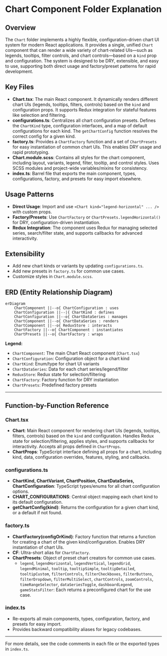 # Chart Component Folder Explanation

## Overview

The `Chart` folder implements a highly flexible, configuration-driven chart UI system for modern React applications. It provides a single, unified `Chart` component that can render a wide variety of chart-related UIs—such as legends, tooltips, filter controls, and chart controls—based on a `kind` prop and configuration. The system is designed to be DRY, extensible, and easy to use, supporting both direct usage and factory/preset patterns for rapid development.

## Key Files

- **Chart.tsx**: The main React component. It dynamically renders different chart UIs (legends, tooltips, filters, controls) based on the `kind` and configuration props. It supports Redux integration for stateful features like selection and filtering.
- **configurations.ts**: Centralizes all chart configuration presets. Defines the `ChartKind` type, configuration interfaces, and a map of default configurations for each kind. The `getChartConfig` function resolves the correct config for a given kind.
- **factory.ts**: Provides a `ChartFactory` function and a set of `ChartPresets` for easy instantiation of common chart UIs. This enables DRY usage and rapid prototyping.
- **Chart.module.scss**: Contains all styles for the chart component, including layout, variants, legend, filter, tooltip, and control styles. Uses SCSS modules and project-wide variables/mixins for consistency.
- **index.ts**: Barrel file that exports the main component, types, configurations, factory, and presets for easy import elsewhere.

## Usage Patterns

- **Direct Usage**: Import and use `<Chart kind="legend-horizontal" ... />` with custom props.
- **Factory/Presets**: Use `ChartFactory` or `ChartPresets.legendHorizontal()` for DRY, configuration-driven instantiation.
- **Redux Integration**: The component uses Redux for managing selected series, search/filter state, and supports callbacks for advanced interactivity.

## Extensibility

- Add new chart kinds or variants by updating `configurations.ts`.
- Add new presets in `factory.ts` for common use cases.
- Customize styles in `Chart.module.scss`.

## ERD (Entity Relationship Diagram)

```mermaid
erDiagram
    ChartComponent ||--o{ ChartConfiguration : uses
    ChartConfiguration ||--|{ ChartKind : defines
    ChartConfiguration ||--o{ ChartDataSeries : manages
    ChartComponent ||--o{ ChartDataSeries : renders
    ChartComponent ||--o{ ReduxStore : interacts
    ChartFactory ||--o{ ChartComponent : instantiates
    ChartPresets ||--o{ ChartFactory : wraps
```

**Legend:**

- `ChartComponent`: The main Chart React component (`Chart.tsx`)
- `ChartConfiguration`: Configuration object for a chart kind
- `ChartKind`: Enum/type for chart UI variants
- `ChartDataSeries`: Data for each chart series/legend/filter
- `ReduxStore`: Redux state for selection/filtering
- `ChartFactory`: Factory function for DRY instantiation
- `ChartPresets`: Predefined factory presets

---

## Function-by-Function Reference

### Chart.tsx

- **Chart**: Main React component for rendering chart UIs (legends, tooltips, filters, controls) based on the `kind` and configuration. Handles Redux state for selection/filtering, applies styles, and supports callbacks for interactivity. Accepts all props defined in `ChartProps`.
- **ChartProps**: TypeScript interface defining all props for a chart, including kind, data, configuration overrides, features, styling, and callbacks.

### configurations.ts

- **ChartKind, ChartVariant, ChartPosition, ChartDataSeries, ChartConfiguration**: TypeScript types/enums for all chart configuration options.
- **CHART_CONFIGURATIONS**: Central object mapping each chart kind to its default configuration.
- **getChartConfig(kind)**: Returns the configuration for a given chart kind, or a default if not found.

### factory.ts

- **ChartFactory(configOrKind)**: Factory function that returns a function for creating a chart of the given kind/configuration. Enables DRY instantiation of chart UIs.
- **CF**: Ultra-short alias for `ChartFactory`.
- **ChartPresets**: Object of preset chart creators for common use cases.
  - `legend`, `legendHorizontal`, `legendVertical`, `legendGrid`, `legendMinimal`, `tooltip`, `tooltipSimple`, `tooltipDetailed`, `tooltipCustom`, `filterControls`, `filterCheckboxes`, `filterButtons`, `filterDropdown`, `filterMultiSelect`, `chartControls`, `zoomControls`, `timeRangeSelector`, `dataSeriesToggle`, `dashboardLegend`, `gameStatsFilter`: Each returns a preconfigured chart for the use case.

### index.ts

- Re-exports all main components, types, configuration, factory, and presets for easy import.
- Provides backward compatibility aliases for legacy codebases.

---

For more details, see the code comments in each file or the exported types in `index.ts`.
